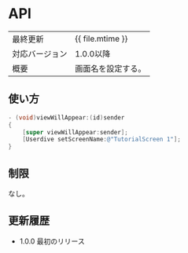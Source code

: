 # API

|                |            |
|:---------------|:-----------|
| 最終更新       | {{ file.mtime }} |
| 対応バージョン | 1.0.0以降      |
| 概要           | 画面名を設定する。 |

## 使い方

```objectivec
- (void)viewWillAppear:(id)sender
{
    [super viewWillAppear:sender];
    [Userdive setScreenName:@"TutorialScreen 1"];
}
```

## 制限

なし。

## 更新履歴

- 1.0.0 最初のリリース
